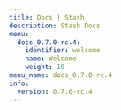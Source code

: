```yaml
---
title: Docs | Stash
description: Stash Docs
menu:
  docs_0.7.0-rc.4:
    identifier: welcome
    name: Welcome
    weight: 10
menu_name: docs_0.7.0-rc.4
info:
  version: 0.7.0-rc.4
---
```


